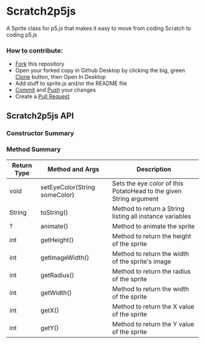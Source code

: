 # Scratch2p5js
A Sprite class for p5.js that makes it easy to move from coding Scratch to coding p5.js

### How to contribute:

- [Fork](https://help.github.com/articles/github-glossary/#fork) this repository
- Open your forked copy in Github Desktop by clicking the big, green [Clone](https://help.github.com/articles/github-glossary/#clone) button, then Open In Desktop
- Add stuff to sprite.js and/or the README file
- [Commit](https://help.github.com/articles/github-glossary/#commit) and [Push](https://help.github.com/articles/github-glossary/#push) your changes
- Create a [Pull Request](https://help.github.com/articles/github-glossary/#pull-request)

## Scratch2p5js API
### Constructor Summary

### Method Summary
Return Type | Method and Args                 | Description
------------|---------------------------------|------------
void        | setEyeColor(String someColor) | Sets the eye color of this PotatoHead to the given String argument
String      | toString()  | Method to return a String listing all instance variables
?           | animate()  | Method to animate the sprite
int         | getHeight() | Method to return the height of the sprite
int         | getImageWidth() | Method to return the width of the sprite's image
int         | getRadius() | Method to return the radius of the sprite
int         | getWidth() | Method to return the width of the sprite 
int         | getX() | Method to return the X value of the sprite
int         | getY() | Method to return the Y value of the sprite
